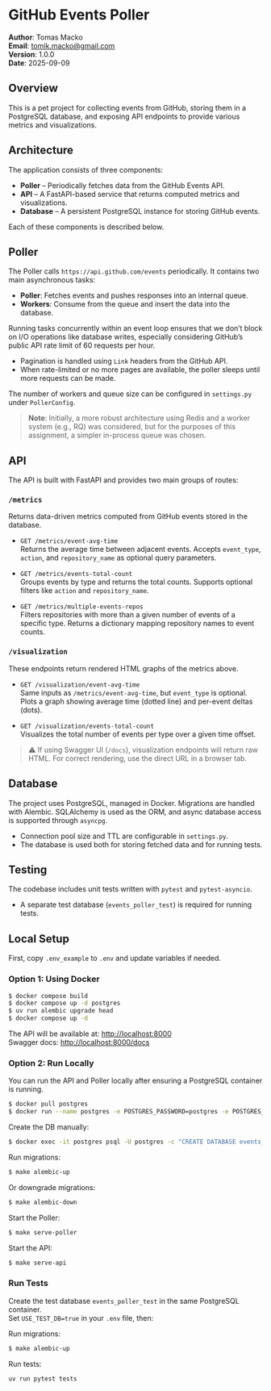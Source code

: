 # GitHub Events Poller

**Author**: Tomas Macko  
**Email**: tomik.macko@gmail.com  
**Version**: 1.0.0  
**Date**: 2025-09-09

## Overview

This is a pet project for collecting events from GitHub, storing them in a PostgreSQL database, and exposing API endpoints to provide various metrics and visualizations.

## Architecture

The application consists of three components:

- **Poller** – Periodically fetches data from the GitHub Events API.
- **API** – A FastAPI-based service that returns computed metrics and visualizations.
- **Database** – A persistent PostgreSQL instance for storing GitHub events.

Each of these components is described below.

## Poller

The Poller calls `https://api.github.com/events` periodically. It contains two main asynchronous tasks:

- **Poller**: Fetches events and pushes responses into an internal queue.
- **Workers**: Consume from the queue and insert the data into the database.

Running tasks concurrently within an event loop ensures that we don’t block on I/O operations like database writes, especially considering GitHub’s public API rate limit of 60 requests per hour.

- Pagination is handled using `Link` headers from the GitHub API.
- When rate-limited or no more pages are available, the poller sleeps until more requests can be made.

The number of workers and queue size can be configured in `settings.py` under `PollerConfig`.

> **Note**: Initially, a more robust architecture using Redis and a worker system (e.g., RQ) was considered, but for the purposes of this assignment, a simpler in-process queue was chosen.

## API

The API is built with FastAPI and provides two main groups of routes:

### `/metrics`
Returns data-driven metrics computed from GitHub events stored in the database.

- `GET /metrics/event-avg-time`  
  Returns the average time between adjacent events. Accepts `event_type`, `action`, and `repository_name` as optional query parameters.

- `GET /metrics/events-total-count`  
  Groups events by type and returns the total counts. Supports optional filters like `action` and `repository_name`.

- `GET /metrics/multiple-events-repos`  
  Filters repositories with more than a given number of events of a specific type. Returns a dictionary mapping repository names to event counts.

### `/visualization`
These endpoints return rendered HTML graphs of the metrics above.

- `GET /visualization/event-avg-time`  
  Same inputs as `/metrics/event-avg-time`, but `event_type` is optional. Plots a graph showing average time (dotted line) and per-event deltas (dots).

- `GET /visualization/events-total-count`  
  Visualizes the total number of events per type over a given time offset.

> ⚠️ If using Swagger UI (`/docs`), visualization endpoints will return raw HTML. For correct rendering, use the direct URL in a browser tab.

## Database

The project uses PostgreSQL, managed in Docker. Migrations are handled with Alembic. SQLAlchemy is used as the ORM, and async database access is supported through `asyncpg`.

- Connection pool size and TTL are configurable in `settings.py`.
- The database is used both for storing fetched data and for running tests.

## Testing

The codebase includes unit tests written with `pytest` and `pytest-asyncio`.

- A separate test database (`events_poller_test`) is required for running tests.

## Local Setup

First, copy `.env_example` to `.env` and update variables if needed.

### Option 1: Using Docker

```bash
$ docker compose build
$ docker compose up -d postgres
$ uv run alembic upgrade head
$ docker compose up -d
```

The API will be available at: [http://localhost:8000](http://localhost:8000)  
Swagger docs: [http://localhost:8000/docs](http://localhost:8000/docs)

### Option 2: Run Locally

You can run the API and Poller locally after ensuring a PostgreSQL container is running.

```bash
$ docker pull postgres
$ docker run --name postgres -e POSTGRES_PASSWORD=postgres -e POSTGRES_USER=postgres -p 5432:5432 -d events_poller
```

Create the DB manually:

```bash
$ docker exec -it postgres psql -U postgres -c "CREATE DATABASE events_poller;"
```

Run migrations:

```bash
$ make alembic-up
```

Or downgrade migrations:

```bash
$ make alembic-down
```

Start the Poller:

```bash
$ make serve-poller
```

Start the API:

```bash
$ make serve-api
```

### Run Tests

Create the test database `events_poller_test` in the same PostgreSQL container.  
Set `USE_TEST_DB=true` in your `.env` file, then:

Run migrations:

```bash
$ make alembic-up
```

Run tests:

```bash
uv run pytest tests
```
